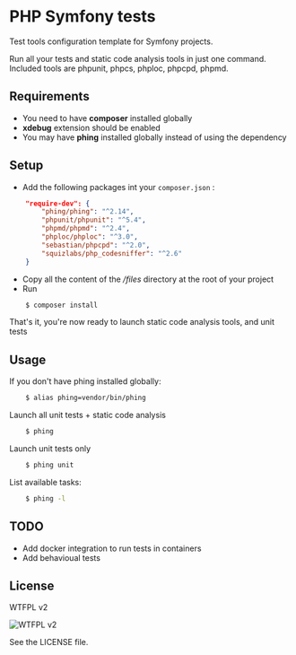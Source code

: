 # PHP Symfony tests

Test tools configuration template for Symfony projects.

Run all your tests and static code analysis tools in just one command.
Included tools are phpunit, phpcs, phploc, phpcpd, phpmd.


## Requirements

- You need to have **composer** installed globally
- **xdebug** extension should be enabled
- You may have **phing** installed globally instead of using the dependency


## Setup

- Add the following packages int your ```composer.json``` :
```json
    "require-dev": {
        "phing/phing": "^2.14",
        "phpunit/phpunit": "^5.4",
        "phpmd/phpmd": "^2.4",
        "phploc/phploc": "^3.0",
        "sebastian/phpcpd": "^2.0",
        "squizlabs/php_codesniffer": "^2.6"
    }
```

- Copy all the content of the */files* directory at the root of your project
- Run
```bash
    $ composer install
```

That's it, you're now ready to launch static code analysis tools, and unit tests


## Usage

If you don't have phing installed globally:
```bash
    $ alias phing=vendor/bin/phing
```

Launch all unit tests + static code analysis
```bash
    $ phing
```

Launch unit tests only
```bash
    $ phing unit
```

List available tasks:
```bash
    $ phing -l
```


## TODO

- Add docker integration to run tests in containers
- Add behavioual tests


## License

WTFPL v2

![WTFPL v2](http://www.wtfpl.net/wp-content/uploads/2012/12/wtfpl-badge-1.png)

See the LICENSE file.


